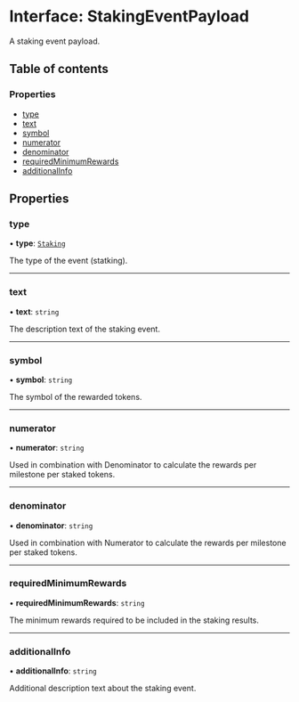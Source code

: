 # Interface: StakingEventPayload

A staking event payload.

## Table of contents

### Properties

- [type](StakingEventPayload.md#type)
- [text](StakingEventPayload.md#text)
- [symbol](StakingEventPayload.md#symbol)
- [numerator](StakingEventPayload.md#numerator)
- [denominator](StakingEventPayload.md#denominator)
- [requiredMinimumRewards](StakingEventPayload.md#requiredminimumrewards)
- [additionalInfo](StakingEventPayload.md#additionalinfo)

## Properties

### type

• **type**: [`Staking`](../enums/ParticipationEventType.md#staking)

The type of the event (statking).

___

### text

• **text**: `string`

The description text of the staking event.

___

### symbol

• **symbol**: `string`

The symbol of the rewarded tokens.

___

### numerator

• **numerator**: `string`

Used in combination with Denominator to calculate the rewards per milestone per staked tokens.

___

### denominator

• **denominator**: `string`

Used in combination with Numerator to calculate the rewards per milestone per staked tokens.

___

### requiredMinimumRewards

• **requiredMinimumRewards**: `string`

The minimum rewards required to be included in the staking results.

___

### additionalInfo

• **additionalInfo**: `string`

Additional description text about the staking event.
